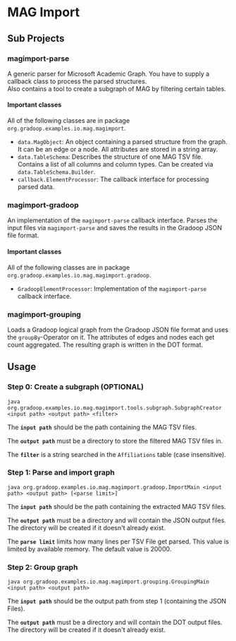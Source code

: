 # MAG Import
## Sub Projects
### magimport-parse
A generic parser for Microsoft Academic Graph. You have to supply a callback class to process the parsed structures.  
Also contains a tool to create a subgraph of MAG by filtering certain tables.

#### Important classes
All of the following classes are in package `org.gradoop.examples.io.mag.magimport`.
* `data.MagObject`: An object containing a parsed structure from the graph. It can be an edge or a node. All attributes are stored in a string array.
* `data.TableSchema`: Describes the structure of one MAG TSV file. Contains a list of all columns and column types. Can be created via `data.TableSchema.Builder`.
* `callback.ElementProcessor`: The callback interface for processing parsed data.

### magimport-gradoop
An implementation of the `magimport-parse` callback interface. Parses the input files via `magimport-parse` and saves the results in the Gradoop JSON file format.

#### Important classes
All of the following classes are in package `org.gradoop.examples.io.mag.magimport.gradoop`.
* `GradoopElementProcessor`: Implementation of the `magimport-parse` callback interface.

### magimport-grouping
Loads a Gradoop logical graph from the Gradoop JSON file format and uses the `groupBy`-Operator on it. The attributes of edges and nodes each get count aggregated. The resulting graph is written in the DOT format.

## Usage
### Step 0: Create a subgraph (OPTIONAL)
```
java org.gradoop.examples.io.mag.magimport.tools.subgraph.SubgraphCreator <input path> <output path> <filter>
```
The **`input path`** should be the path containing the MAG TSV files.

The **`output path`** must be a directory to store the filtered MAG TSV files in.

The **`filter`** is a string searched in the `Affiliations` table (case insensitive).

### Step 1: Parse and import graph
```
java org.gradoop.examples.io.mag.magimport.gradoop.ImportMain <input path> <output path> [<parse limit>]
```
The **`input path`** should be the path containing the extracted MAG TSV files.

The **`output path`** must be a directory and will contain the JSON output files. The directory will be created if it doesn't already exist.

The **`parse limit`** limits how many lines per TSV File get parsed. This value is limited by available memory. The default value is 20000.

### Step 2: Group graph
```
java org.gradoop.examples.io.mag.magimport.grouping.GroupingMain <input path> <output path>
```
The **`input path`** should be the output path from step 1 (containing the JSON Files).

The **`output path`** must be a directory and will contain the DOT output files. The directory will be created if it doesn't already exist.

